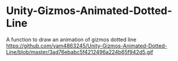 # Unity-Gizmos-Animated-Dotted-Line
A function to draw an animation of gizmos dotted line
https://github.com/yam4863245/Unity-Gizmos-Animated-Dotted-Line/blob/master/3ad76ebabc5f4212496a224b65f942d5.gif
